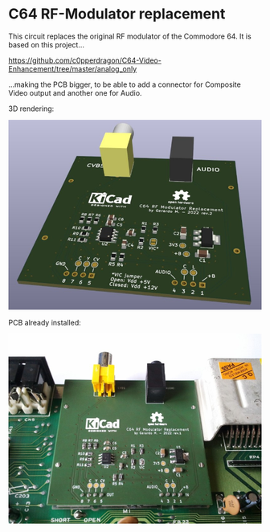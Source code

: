 # C64 RF-Modulator replacement

This circuit replaces the original RF modulator of the Commodore 64. It is based on this project...

https://github.com/c0pperdragon/C64-Video-Enhancement/tree/master/analog_only

...making the PCB bigger, to be able to add a connector for Composite Video output and another one for Audio.

3D rendering:

![C64_RF-Modulator_replacement_3D](https://github.com/berger1920/C64_RF-Modulator_replacement/blob/main/C64_RF-Modulator_replacement_3D.jpg)

PCB already installed:

![C64_RF-Modulator_replacement_3D](https://github.com/berger1920/C64_RF-Modulator_replacement/blob/main/C64_RF-Modulator_replacement_installed.jpg)
